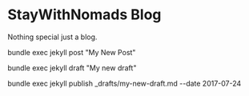 # StayWithNomads Blog

Nothing special just a blog.

bundle exec jekyll post "My New Post"

bundle exec jekyll draft "My new draft"

bundle exec jekyll publish _drafts/my-new-draft.md --date 2017-07-24
